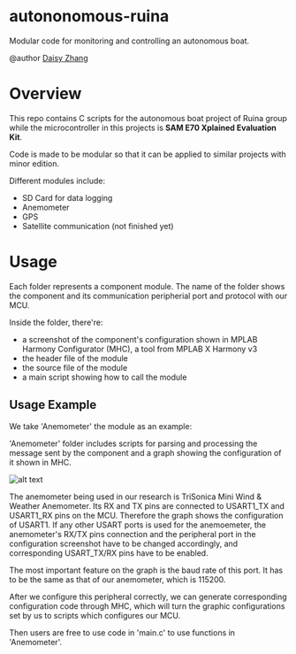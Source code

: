# autononomous-ruina
Modular code for monitoring and controlling an autonomous boat.

@author [Daisy Zhang](mailto:dz298@cornell.edu?subject=[GitHub]%20Source%20Han%20Sans)

# Overview
This repo contains C scripts for the autonomous boat project of Ruina group while 
the microcontroller in this projects is **SAM E70 Xplained Evaluation Kit**.

Code is made to be modular so that it can be applied to similar projects with minor edition. 

Different modules include:
- SD Card for data logging 
- Anemometer
- GPS
- Satellite communication (not finished yet)

# Usage
Each folder represents a component module. The name of the folder shows the component and its communication peripherial port and protocol with our MCU. 

Inside the folder, there're:
- a screenshot of the component's configuration shown in MPLAB Harmony Configurator (MHC), a tool from MPLAB X Harmony v3
- the header file of the module
- the source file of the module
- a main script showing how to call the module


## Usage Example
We take 'Anemometer' the module as an example:

'Anemometer' folder includes scripts for parsing and processing the message sent by the component and a graph showing the configuration of it shown in MHC.  

![alt text](https://github.com/cec272/autononomous-ruina/blob/master/Anemometer%20(USART)/USART1%20config%20for%20Anemometer.png)

The anemometer being used in our research is TriSonica Mini Wind & Weather Anemometer. Its RX and TX pins are connected to USART1_TX and USART1_RX pins on the MCU. Therefore the graph shows the configuration of USART1. If any other USART ports is used for the anemoemeter, the anemometer's RX/TX pins connection and the peripheral port in the configuration screenshot have to be changed accordingly, and corresponding USART_TX/RX pins have to be enabled. 

The most important feature on the graph is the baud rate of this port. It has to be the same as that of our anemometer, which is 115200. 

After we configure this peripheral correctly, we can generate corresponding configuration code through MHC, which will turn the graphic configurations set by us to scripts which configures our MCU. 

Then users are free to use code in 'main.c' to use functions in 'Anemometer'.




